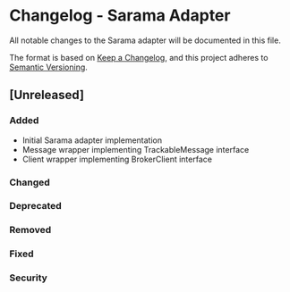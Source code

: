 # Changelog - Sarama Adapter

All notable changes to the Sarama adapter will be documented in this file.

The format is based on [Keep a Changelog](https://keepachangelog.com/en/1.1.0/),
and this project adheres to [Semantic Versioning](https://semver.org/spec/v2.0.0.html).

## [Unreleased]

### Added
- Initial Sarama adapter implementation
- Message wrapper implementing TrackableMessage interface  
- Client wrapper implementing BrokerClient interface

### Changed

### Deprecated

### Removed

### Fixed

### Security